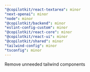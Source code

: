 ```yaml
---
"@copilotkit/react-textarea": minor
"next-openai": minor
"node": minor
"@copilotkit/backend": minor
"eslint-config-custom": minor
"@copilotkit/react-core": minor
"@copilotkit/react-ui": minor
"@copilotkit/shared": minor
"tailwind-config": minor
"tsconfig": minor
---
```


Remove unneeded tailwind components
